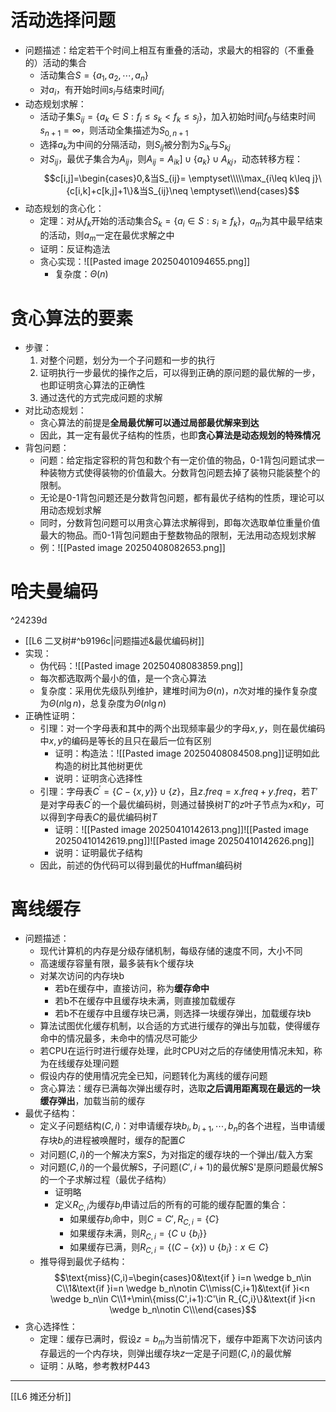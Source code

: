 # 活动选择问题
- 问题描述：给定若干个时间上相互有重叠的活动，求最大的相容的（不重叠的）活动的集合
	- 活动集合$S=\{a_1,a_2,\cdots,a_n\}$
	- 对$a_i$，有开始时间$s_i$与结束时间$f_i$
- 动态规划求解：
	- 活动子集$S_{ij}=\{a_k\in S:f_i\leq s_k<f_k\leq s_j\}$，加入初始时间$f_0$与结束时间$s_{n+1}=\infty$，则活动全集描述为$S_{0,n+1}$
	- 选择$a_k$为中间的分隔活动，则$S_{ij}$被分割为$S_{ik}$与$S_{kj}$
	- 对$S_{ij}$，最优子集合为$A_{ij}$，则$A_{ij}=A_{ik}]\cup \{a_k\}\cup A_{kj}$，动态转移方程：$$c[i,j]=\begin{cases}0,&当S_{ij}= \emptyset\\\\\max_{i\leq k\leq j}\{c[i,k]+c[k,j]+1\}&当S_{ij}\neq \emptyset\\\end{cases}$$
- 动态规划的贪心化：
	- 定理：对从$f_k$开始的活动集合$S_k=\{a_i\in S:s_i\geq f_k\}$，$a_m$为其中最早结束的活动，则$a_m$一定在最优求解之中
	- 证明：反证构造法
	- 贪心实现：![[Pasted image 20250401094655.png]]
		- 复杂度：$\Theta(n)$
# 贪心算法的要素
- 步骤：
	1. 对整个问题，划分为一个子问题和一步的执行
	2. 证明执行一步最优的操作之后，可以得到正确的原问题的最优解的一步，也即证明贪心算法的正确性
	3. 通过迭代的方式完成问题的求解
- 对比动态规划：
	- 贪心算法的前提是**全局最优解可以通过局部最优解来到达**
	- 因此，其一定有最优子结构的性质，也即**贪心算法是动态规划的特殊情况**
- 背包问题：
	- 问题：给定指定容积的背包和数个有一定价值的物品，0-1背包问题试求一种装物方式使得装物的价值最大。分数背包问题去掉了装物只能装整个的限制。
	- 无论是0-1背包问题还是分数背包问题，都有最优子结构的性质，理论可以用动态规划求解
	- 同时，分数背包问题可以用贪心算法求解得到，即每次选取单位重量价值最大的物品。而0-1背包问题由于整数物品的限制，无法用动态规划求解
	- 例：![[Pasted image 20250408082653.png]]
# 哈夫曼编码

^24239d

- [[L6 二叉树#^b9196c|问题描述&最优编码树]]
- 实现：
	- 伪代码：![[Pasted image 20250408083859.png]]
	- 每次都选取两个最小的值，是一个贪心算法
	- 复杂度：采用优先级队列维护，建堆时间为$\Theta(n)$，$n$次对堆的操作复杂度为$\Theta(n\lg n)$，总复杂度为$\Theta(n\lg n)$
- 正确性证明：
	- 引理：对一个字母表和其中的两个出现频率最少的字母$x,y$，则在最优编码中$x,y$的编码是等长的且只在最后一位有区别
		- 证明：构造法：![[Pasted image 20250408084508.png]]证明如此构造的树比其他树更优
		- 说明：证明贪心选择性
	- 引理：字母表$C^′ = \{C − \{x, y\}\} ∪ \{z\}$，且$z.freq=x.freq+y.freq$，若$T'$是对字母表$C^′$的一个最优编码树，则通过替换树$T'$的$z$叶子节点为$x$和$y$，可以得到字母表$C$的最优编码树$T$
		- 证明：![[Pasted image 20250410142613.png]]![[Pasted image 20250410142619.png]]![[Pasted image 20250410142626.png]]
		- 说明：证明最优子结构
	- 因此，前述的伪代码可以得到最优的Huffman编码树
# 离线缓存
- 问题描述：
	- 现代计算机的内存是分级存储机制，每级存储的速度不同，大小不同
	- 高速缓存容量有限，最多装有k个缓存块
	- 对某次访问的内存块b
		- 若b在缓存中，直接访问，称为**缓存命中**
		- 若b不在缓存中且缓存块未满，则直接加载缓存
		- 若b不在缓存中且缓存块已满，则选择一块缓存弹出，加载缓存块b
	- 算法试图优化缓存机制，以合适的方式进行缓存的弹出与加载，使得缓存命中的情况最多，未命中的情况尽可能少
	- 若CPU在运行时进行缓存处理，此时CPU对之后的存储使用情况未知，称为在线缓存处理问题
	- 假设内存的使用情况完全已知，问题转化为离线的缓存问题
	- 贪心算法：缓存已满每次弹出缓存时，选取**之后调用距离现在最远的一块缓存弹出**，加载当前的缓存
- 最优子结构：
	- 定义子问题结构$(C,i)$：对申请缓存块$b_i,b_{i+1},\cdots,b_n$的各个进程，当申请缓存块$b_i$的进程被唤醒时，缓存的配置$C$
	- 对问题$(C,i)$的一个解决方案$S$，为对指定的缓存块的一个弹出/载入方案
	- 对问题$(C,i)$的一个最优解S，子问题$(C',i+1)$的最优解S'是原问题最优解S的一个子求解过程（最优子结构）
		- 证明略
		- 定义$R_{C,i}$为缓存$b_i$申请过后的所有的可能的缓存配置的集合：
			- 如果缓存$b_i$命中，则$C=C',R_{C,i}=\{C\}$
			- 如果缓存未满，则$R_{C,i}=\{C\cup \{b_i\}\}$
			- 如果缓存已满，则$R_{C,i}=\{(C-\{x\})\cup \{b_i\}:x\in C\}$
	- 推导得到最优子结构：$$\text{miss}(C,i)=\begin{cases}0&\text{if } i=n \wedge b_n\in C\\1&\text{if }i=n \wedge b_n\notin C\\miss(C,i+1)&\text{if }i<n \wedge b_n\in C\\1+\min\{miss(C',i+1):C'\in R_{C,i}\}&\text{if }i<n \wedge b_n\notin C\\\end{cases}$$
- 贪心选择性：
	- 定理：缓存已满时，假设$z=b_m$为当前情况下，缓存中距离下次访问该内存最远的一个内存块，则弹出缓存块$z$一定是子问题$(C,i)$的最优解
	- 证明：从略，参考教材P443
---
[[L6 摊还分析]]